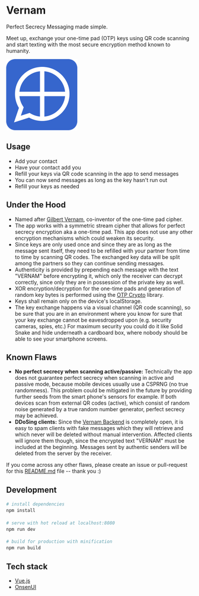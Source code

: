 # Vernam

Perfect Secrecy Messaging made simple.

Meet up, exchange your one-time pad (OTP) keys using QR code scanning and start texting with the most secure encryption method known to humanity.

![Vernam app icon](favicon.png)

## Usage
- Add your contact
- Have your contact add you
- Refill your keys via QR code scanning in the app to send messages
- You can now send messages as long as the key hasn't run out
- Refill your keys as needed

## Under the Hood
- Named after [Gilbert Vernam](https://en.wikipedia.org/wiki/Gilbert_Vernam), co-inventor of the one-time pad cipher.
- The app works with a symmetric stream cipher that allows for perfect secrecy encryption aka a one-time pad. This app does not use any other encryption mechanisms which could weaken its security.
- Since keys are only used once and since they are as long as the message sent itself, they need to be refilled with your partner from time to time by scanning QR codes. The exchanged key data will be split among the partners so they can continue sending messages.
- Authenticity is provided by prepending each message with the text "VERNAM" before encrypting it, which only the receiver can decrypt correctly, since only they are in possession of the private key as well.
- XOR encryption/decryption for the one-time pads and generation of random key bytes is performed using the [OTP Crypto](https://github.com/dag0310/otp-crypto) library.
- Keys shall remain only on the device's localStorage.
- The key exchange happens via a visual channel (QR code scanning), so be sure that you are in an environment where you know for sure that your key exchange cannot be eavesdropped upon (e.g. security cameras, spies, etc.) For maximum security you could do it like Solid Snake and hide underneath a cardboard box, where nobody should be able to see your smartphone screens.

## Known Flaws
- **No perfect secrecy when scanning active/passive:** Technically the app does not guarantee perfect secrecy when scanning in active and passive mode, because mobile devices usually use a CSPRNG (no true randomness). This problem could be mitigated in the future by providing further seeds from the smart phone's sensors for example. If both devices scan from external QR codes (active), which consist of random noise generated by a true random number generator, perfect secrecy may be achieved.
- **DDoSing clients:** Since the [Vernam Backend](https://github.com/dag0310/vernam-backend) is completely open, it is easy to spam clients with fake messages which they will retrieve and which never will be deleted without manual intervention. Affected clients will ignore them though, since the encrypted text "VERNAM" must be included at the beginning. Messages sent by authentic senders will be deleted from the server by the receiver.

If you come across any other flaws, please create an issue or pull-request for this [README.md](README.md) file -- thank you :)

## Development

``` bash
# install dependencies
npm install

# serve with hot reload at localhost:8080
npm run dev

# build for production with minification
npm run build
```

## Tech stack

- [Vue.js](https://vuejs.org/)
- [OnsenUI](https://onsen.io/)
